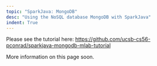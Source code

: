 ```yaml
---
topic: "SparkJava: MongoDB"
desc: "Using the NoSQL database MongoDB with SparkJava"
indent: True
---
```


Please see the tutorial here: <https://github.com/ucsb-cs56-pconrad/sparkjava-mongodb-mlab-tutorial>


More information on this page soon.
